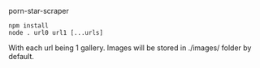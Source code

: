 porn-star-scraper

```
npm install
node . url0 url1 [...urls]
```

With each url being 1 gallery.
Images will be stored in ./images/ folder by default.
